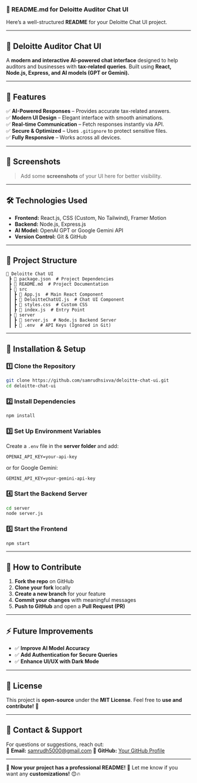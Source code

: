 ### **📌 README.md for Deloitte Auditor Chat UI**  
Here’s a well-structured **README** for your Deloitte Chat UI project.

---

## **📝 Deloitte Auditor Chat UI**
A **modern and interactive AI-powered chat interface** designed to help auditors and businesses with **tax-related queries**. Built using **React, Node.js, Express, and AI models (GPT or Gemini).**

---

## **🚀 Features**
✅ **AI-Powered Responses** – Provides accurate tax-related answers.  
✅ **Modern UI Design** – Elegant interface with smooth animations.  
✅ **Real-time Communication** – Fetch responses instantly via API.  
✅ **Secure & Optimized** – Uses `.gitignore` to protect sensitive files.  
✅ **Fully Responsive** – Works across all devices.  

---

## **📸 Screenshots**
> Add some **screenshots** of your UI here for better visibility.  

---

## **🛠️ Technologies Used**
- **Frontend:** React.js, CSS (Custom, No Tailwind), Framer Motion  
- **Backend:** Node.js, Express.js  
- **AI Model:** OpenAI GPT or Google Gemini API  
- **Version Control:** Git & GitHub  

---

## **📂 Project Structure**
```
📂 Deloitte Chat UI
 ┣ 📜 package.json  # Project Dependencies
 ┣ 📜 README.md  # Project Documentation
 ┣ 📂 src
 ┃ ┣ 📜 App.js  # Main React Component
 ┃ ┣ 📜 DeloitteChatUI.js  # Chat UI Component
 ┃ ┣ 📜 styles.css  # Custom CSS
 ┃ ┣ 📜 index.js  # Entry Point
 ┣ 📂 server
 ┃ ┣ 📜 server.js  # Node.js Backend Server
 ┃ ┣ 📜 .env  # API Keys (Ignored in Git)
```

---

## **🔧 Installation & Setup**
### **1️⃣ Clone the Repository**
```sh
git clone https://github.com/samrudhsivva/deloitte-chat-ui.git
cd deloitte-chat-ui
```

### **2️⃣ Install Dependencies**
```sh
npm install
```

### **3️⃣ Set Up Environment Variables**
Create a `.env` file in the **server folder** and add:
```
OPENAI_API_KEY=your-api-key
```
or for Google Gemini:
```
GEMINI_API_KEY=your-gemini-api-key
```

### **4️⃣ Start the Backend Server**
```sh
cd server
node server.js
```

### **5️⃣ Start the Frontend**
```sh
npm start
```

---

## **🔄 How to Contribute**
1. **Fork the repo** on GitHub  
2. **Clone your fork** locally  
3. **Create a new branch** for your feature  
4. **Commit your changes** with meaningful messages  
5. **Push to GitHub** and open a **Pull Request (PR)**  

---

## **⚡ Future Improvements**
- ✅ **Improve AI Model Accuracy**  
- ✅ **Add Authentication for Secure Queries**  
- ✅ **Enhance UI/UX with Dark Mode**  

---

## **📜 License**
This project is **open-source** under the **MIT License**. Feel free to **use and contribute!** 🚀  

---

## **💬 Contact & Support**
For questions or suggestions, reach out:  
📧 **Email:** samrudh5000@gmail.com 
🐙 **GitHub:** [Your GitHub Profile](https://github.com/samrudhsivva)  

---

🚀 **Now your project has a professional README!** 🎯 Let me know if you want any **customizations!** 😊🔥
